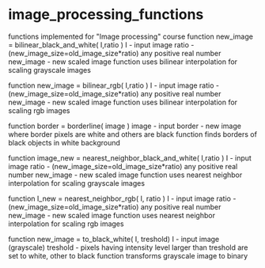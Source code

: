 # image_processing_functions
functions implemented for "Image processing" course
function  new_image  = bilinear_black_and_white( I,ratio )
I - input image
ratio - (new_image_size=old_image_size*ratio) any positive real number
new_image - new scaled image 
function uses bilinear interpolation for scaling grayscale images

function  new_image  = bilinear_rgb( I,ratio )
I - input image
ratio - (new_image_size=old_image_size*ratio) any positive real number
new_image - new scaled image 
function uses bilinear interpolation for scaling rgb images

function border = borderline( image )
image - input
border - new image where border pixels are white and others are black
function finds borders of black objects in white background

function  image_new  = nearest_neighbor_black_and_white( I,ratio )
I - input image
ratio - (new_image_size=old_image_size*ratio) any positive real number
new_image - new scaled image 
function uses nearest neighbor interpolation for scaling grayscale images

function I_new = nearest_neighbor_rgb( I, ratio )
I - input image
ratio - (new_image_size=old_image_size*ratio) any positive real number
new_image - new scaled image 
function uses nearest neighbor interpolation for scaling rgb images

function new_image = to_black_white( I, treshold)
I - input image (grayscale)
treshold - pixels having intensity level larger than treshold are set to white, other to black
function transforms grayscale image to binary
